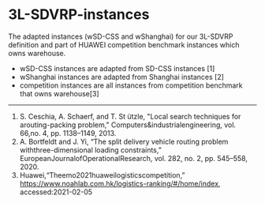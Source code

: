 # 3L-SDVRP-instances
The adapted instances (wSD-CSS and wShanghai) for our 3L-SDVRP definition and part of HUAWEI competition benchmark instances which owns warehouse.

* wSD-CSS instances are adapted from SD-CSS instances [1]
* wShanghai instances are adapted from Shanghai instances [2]
* competition instances are all instances from competition benchmark that owns warehouse[3]


---

1. S. Ceschia,  A. Schaerf,  and  T. St ̈utzle, "Local search techniques  for  arouting-packing problem," Computers&industrialengineering, vol. 66,no. 4, pp. 1138–1149, 2013.
2. A. Bortfeldt and J. Yi, “The split delivery vehicle routing problem withthree-dimensional loading constraints,” EuropeanJournalofOperationalResearch, vol. 282, no. 2, pp. 545–558, 2020.
3. Huawei,“Theemo2021huaweilogisticscompetition,” https://www.noahlab.com.hk/logistics-ranking/#/home/index, accessed:2021-02-05
   